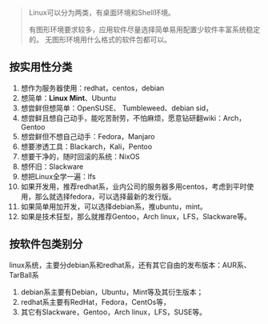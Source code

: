 >Linux可以分为两类，有桌面环境和Shell环境。
>
>有图形环境要求较多，应用软件尽量选择简单易用配置少软件丰富系统稳定的。
>无图形环境用什么格式的软件包都可以。

## 按实用性分类

1. 想作为服务器使用：redhat，centos，debian
2. 想简单：**Linux Mint**、Ubuntu
3. 想尝鲜但想简单：OpenSUSE、 Tumbleweed、debian sid，
4. 想尝鲜且想自己动手，能吃苦耐劳，不怕麻烦，愿意钻研翻wiki：Arch，Gentoo
5. 想尝鲜但不想自己动手：Fedora，Manjaro
6. 想要渗透工具：Blackarch，Kali，Pentoo
7. 想要干净的，随时回滚的系统：NixOS
8. 想怀旧：Slackware
9. 想把Linux全学一遍：lfs
10. 如果开发用，推荐redhat系，业内公司的服务器多用centos，考虑到平时使用，那么就选择fedora，可以选择最新的发行版。
11. 如果简单用加开发，可以选择debian系，推ubuntu，mint。
12. 如果是技术狂型，那么就推荐Gentoo，Arch linux，LFS，Slackware等。

## 按软件包类别分

linux系统，主要分debian系和redhat系，还有其它自由的发布版本：AUR系、TarBall系
1. debian系主要有Debian，Ubuntu，Mint等及其衍生版本；
2. redhat系主要有RedHat，Fedora，CentOs等，
3. 其它有Slackware，Gentoo，Arch linux，LFS，SUSE等。


